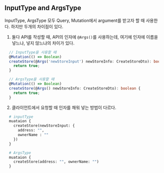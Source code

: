 ## InputType and ArgsType
InputType, ArgsType 모두 Query, Mutation에서 argument를 받고자 할 때 사용한다. 하지만 두개의 차이점이 있다.

1. 둘다 API를 작성할 때, API의 인자에 `@Args()`를 사용하는데, 여기에 인자에 이름을 넣느냐, 넣지 않느냐의 차이가 있다.
  ```ts
    // InputType을 사용할 때
    @Mutation(() => Boolean)
    createStore(@Args('newStoreInput') newStoreInfo: CreateStoreDto): boolean {
      return true;
    }

    // ArgsType을 사용할 때
    @Mutation(() => Boolean)
    createStore(@Args() newStoreInfo: CreateStoreDto): boolean {
      return true;
    }
  ```

2. 클라이언트에서 요청할 때 인자를 채워 넣는 방법이 다르다.
  ```graphql
    # inputType
    muataion {
      createStore(newStoreInput: {
        address: "",
        ownerName : ""
      })
    }

    # ArgsType
    muataion {
      createStore(address: "", ownerName: "")
    }
  ```
